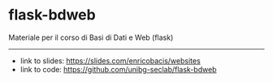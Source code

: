 # flask-bdweb

Materiale per il corso di Basi di Dati e Web (flask)

----------------------------------------------------

* link to slides: <https://slides.com/enricobacis/websites>
* link to code: <https://github.com/unibg-seclab/flask-bdweb>
